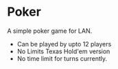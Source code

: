# Poker
A simple poker game for LAN.

- Can be played by upto 12 players
- No Limits Texas Hold'em version
- No time limit for turns currently.
